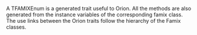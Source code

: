A TFAMIXEnum is a generated trait useful to Orion. All the methods are also generated from the instance variables of the corresponding famix class. The use links between the Orion traits follow the hierarchy of the Famix classes. 